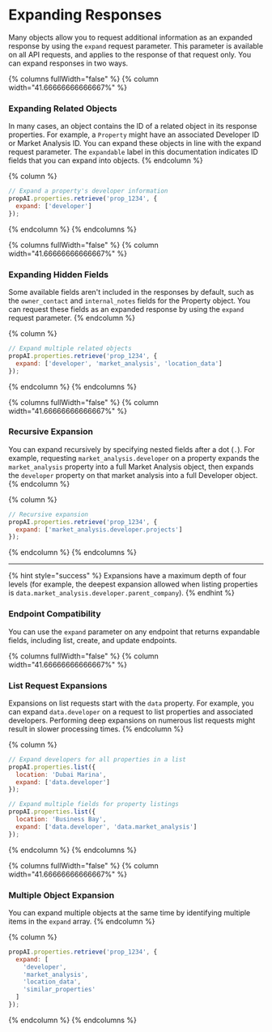 # Expanding Responses

Many objects allow you to request additional information as an expanded response by using the `expand` request parameter. This parameter is available on all API requests, and applies to the response of that request only. You can expand responses in two ways.

{% columns fullWidth="false" %}
{% column width="41.66666666666667%" %}
### Expanding Related Objects

In many cases, an object contains the ID of a related object in its response properties. For example, a `Property` might have an associated Developer ID or Market Analysis ID. You can expand these objects in line with the expand request parameter. The `expandable` label in this documentation indicates ID fields that you can expand into objects.
{% endcolumn %}

{% column %}
```javascript
// Expand a property's developer information
propAI.properties.retrieve('prop_1234', {
  expand: ['developer']
});
```
{% endcolumn %}
{% endcolumns %}

{% columns fullWidth="false" %}
{% column width="41.66666666666667%" %}
### Expanding Hidden Fields

Some available fields aren't included in the responses by default, such as the `owner_contact` and `internal_notes` fields for the Property object. You can request these fields as an expanded response by using the `expand` request parameter.
{% endcolumn %}

{% column %}
```javascript
// Expand multiple related objects
propAI.properties.retrieve('prop_1234', {
  expand: ['developer', 'market_analysis', 'location_data']
});
```
{% endcolumn %}
{% endcolumns %}

{% columns fullWidth="false" %}
{% column width="41.66666666666667%" %}
### Recursive Expansion

You can expand recursively by specifying nested fields after a dot (`.`). For example, requesting `market_analysis.developer` on a property expands the `market_analysis` property into a full Market Analysis object, then expands the `developer` property on that market analysis into a full Developer object.
{% endcolumn %}

{% column %}
```javascript
// Recursive expansion
propAI.properties.retrieve('prop_1234', {
  expand: ['market_analysis.developer.projects']
});
```
{% endcolumn %}
{% endcolumns %}

***

{% hint style="success" %}
Expansions have a maximum depth of four levels (for example, the deepest expansion allowed when listing properties is `data.market_analysis.developer.parent_company`).
{% endhint %}

### Endpoint Compatibility

You can use the `expand` parameter on any endpoint that returns expandable fields, including list, create, and update endpoints.

{% columns fullWidth="false" %}
{% column width="41.66666666666667%" %}
### List Request Expansions

Expansions on list requests start with the `data` property. For example, you can expand `data.developer` on a request to list properties and associated developers. Performing deep expansions on numerous list requests might result in slower processing times.
{% endcolumn %}

{% column %}
```javascript
// Expand developers for all properties in a list
propAI.properties.list({
  location: 'Dubai Marina',
  expand: ['data.developer']
});

// Expand multiple fields for property listings
propAI.properties.list({
  location: 'Business Bay',
  expand: ['data.developer', 'data.market_analysis']
});
```
{% endcolumn %}
{% endcolumns %}

{% columns fullWidth="false" %}
{% column width="41.66666666666667%" %}
### Multiple Object Expansion

You can expand multiple objects at the same time by identifying multiple items in the `expand` array.
{% endcolumn %}

{% column %}
```javascript
propAI.properties.retrieve('prop_1234', {
  expand: [
    'developer',
    'market_analysis',
    'location_data',
    'similar_properties'
  ]
});
```
{% endcolumn %}
{% endcolumns %}
